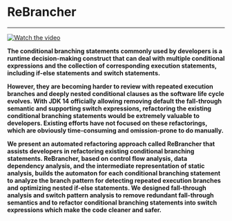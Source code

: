 # ReBrancher

---

[![Watch the video](https://img.@*-*@.com/vi/T-D1KVIuvjA/maxresdefault.jpg)](https://youtu.be/T-D1KVIuvjA)

**The conditional branching statements commonly used by developers is a runtime decision-making construct that can deal with multiple conditional expressions and the collection of corresponding execution statements, including if-else statements and switch statements.**

**However, they are becoming harder to review with repeated execution branches and deeply nested conditional clauses as the software life cycle evolves. With JDK 14 officially allowing removing default the fall-through semantic and supporting switch expressions, refactoring the existing conditional branching statements would be extremely valuable to developers. Existing efforts have not focused on these refactorings, which are obviously time-consuming and omission-prone to do manually.**

**We present an automated refactoring approach called ReBrancher that assists developers in refactoring existing conditional branching statements. ReBrancher, based on control flow analysis, data dependency analysis, and the intermediate representation of static analysis, builds the automaton for each conditional branching statement to analyze the branch pattern for detecting repeated execution branches and optimizing nested if-else statements. We designed fall-through analysis and switch pattern analysis to remove redundant fall-through semantics and to refactor conditional branching statements into switch expressions which make the code cleaner and safer.**
